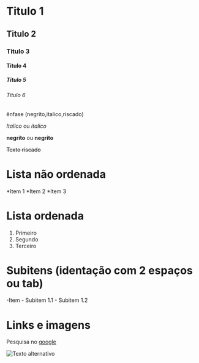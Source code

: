 # Titulo 1 
## Titulo 2 
### Titulo 3
#### Titulo 4 
##### Titulo 5 
###### Titulo 6 

ênfase (negrito,italico,riscado)


*Italico* ou _italico_


**negrito** ou __negrito__


~~Texto riscado~~ 

# Lista não ordenada 

*Item 1
*Item 2
*Item 3

# Lista ordenada

1. Primeiro
2. Segundo
3. Terceiro

# Subitens (identação com 2 espaços ou tab)
-Item
    - Subitem 1.1
    - Subitem 1.2

# Links e imagens

Pesquisa no [google](https://www.google.com)

![Texto alternativo](https://www.google.com/imgres?q=python&imgurl=https%3A%2F%2Fwww.cms.dtidigital.com.br%2Fwp-content%2Fuploads%2F2021%2F03%2FGraficos-em-python-1.png&imgrefurl=https%3A%2F%2Fwww.dtidigital.com.br%2Fblog%2Fcomo-gerar-graficos-em-python&docid=Vv3LKutwLm1ZyM&tbnid=wEJiMqiz303UjM&vet=12ahUKEwjp5626rY2NAxUoppUCHUWMCm8QM3oECC8QAA..i&w=2240&h=1260&hcb=2&ved=2ahUKEwjp5626rY2NAxUoppUCHUWMCm8QM3oECC8QAA)